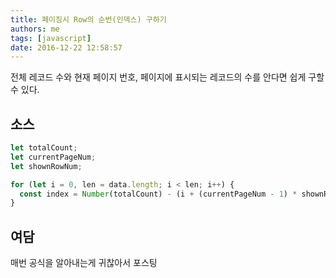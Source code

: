 ```yaml
---
title: 페이징시 Row의 순번(인덱스) 구하기
authors: me
tags: [javascript]
date: 2016-12-22 12:58:57
---
```


전체 레코드 수와 현재 페이지 번호, 페이지에 표시되는 레코드의 수를 안다면 쉽게 구할 수 있다.

## 소스

```js
let totalCount;
let currentPageNum;
let shownRowNum;

for (let i = 0, len = data.length; i < len; i++) {
  const index = Number(totalCount) - (i + (currentPageNum - 1) * shownRowNum);
}
```

## 여담

매번 공식을 알아내는게 귀찮아서 포스팅
